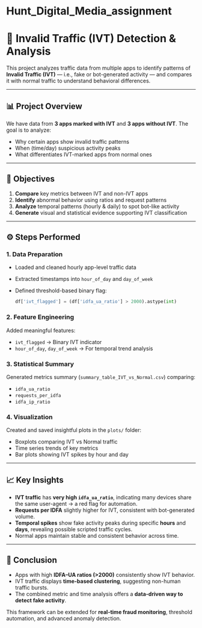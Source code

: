 # Hunt_Digital_Media_assignment
# 🚦 Invalid Traffic (IVT) Detection & Analysis

This project analyzes traffic data from multiple apps to identify patterns of **Invalid Traffic (IVT)** — i.e., fake or bot-generated activity — and compares it with normal traffic to understand behavioral differences.

---

## 📊 Project Overview

We have data from **3 apps marked with IVT** and **3 apps without IVT**.
The goal is to analyze:

* Why certain apps show invalid traffic patterns
* When (time/day) suspicious activity peaks
* What differentiates IVT-marked apps from normal ones

---

## 🧠 Objectives

1. **Compare** key metrics between IVT and non-IVT apps
2. **Identify** abnormal behavior using ratios and request patterns
3. **Analyze** temporal patterns (hourly & daily) to spot bot-like activity
4. **Generate** visual and statistical evidence supporting IVT classification

---

## ⚙️ Steps Performed

### 1. **Data Preparation**

* Loaded and cleaned hourly app-level traffic data
* Extracted timestamps into `hour_of_day` and `day_of_week`
* Defined threshold-based binary flag:

  ```python
  df['ivt_flagged'] = (df['idfa_ua_ratio'] > 2000).astype(int)
  ```

### 2. **Feature Engineering**

Added meaningful features:

* `ivt_flagged` → Binary IVT indicator
* `hour_of_day`, `day_of_week` → For temporal trend analysis

### 3. **Statistical Summary**

Generated metrics summary (`summary_table_IVT_vs_Normal.csv`) comparing:

* `idfa_ua_ratio`
* `requests_per_idfa`
* `idfa_ip_ratio`

### 4. **Visualization**

Created and saved insightful plots in the `plots/` folder:

* Boxplots comparing IVT vs Normal traffic
* Time series trends of key metrics
* Bar plots showing IVT spikes by hour and day

---

## 📈 Key Insights

* **IVT traffic** has **very high `idfa_ua_ratio`**, indicating many devices share the same user-agent → a red flag for automation.
* **Requests per IDFA** slightly higher for IVT, consistent with bot-generated volume.
* **Temporal spikes** show fake activity peaks during specific **hours** and **days**, revealing possible scripted traffic cycles.
* Normal apps maintain stable and consistent behavior across time.

---

## 🧠 Conclusion

* Apps with high **IDFA–UA ratios (>2000)** consistently show IVT behavior.
* IVT traffic displays **time-based clustering**, suggesting non-human traffic bursts.
* The combined metric and time analysis offers a **data-driven way to detect fake activity**.

This framework can be extended for **real-time fraud monitoring**, threshold automation, and advanced anomaly detection.
